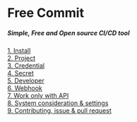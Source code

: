 # Free Commit

##### Simple, Free and Open source CI/CD tool

[1. Install](docs/install.md)<br>
[2. Project](docs/project.md)<br>
[3. Credential](docs/credential.md)<br>
[4. Secret](docs/secret.md)<br>
[5. Developer]()<br>
[6. Webhook]()<br>
[7. Work only with API](docs/api.md)<br>
[8. System consideration & settings]()<br>
[9. Contributing, issue & pull request]()

